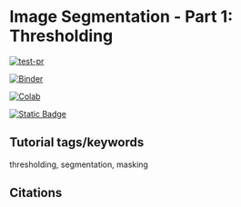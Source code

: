 # Image Segmentation - Part 1: Thresholding

[![test-pr](https://github.com/danforthcenter/plantcv-tutorial-threshold/actions/workflows/ci-tests.yml/badge.svg)](https://github.com/danforthcenter/plantcv-tutorial-threshold/actions/workflows/ci-tests.yml)

[![Binder](https://mybinder.org/badge_logo.svg)](https://mybinder.org/v2/gh/danforthcenter/plantcv-tutorial-threshold/HEAD?labpath=index.ipynb)

[![Colab](https://colab.research.google.com/assets/colab-badge.svg)](https://colab.research.google.com/github/danforthcenter/plantcv-tutorial-threshold/blob/main/index-colab.ipynb)

[![Static Badge](https://img.shields.io/badge/Open%20in%20GitHub-black?logo=github)](https://github.com/danforthcenter/plantcv-tutorial-threshold)

## Tutorial tags/keywords

thresholding, segmentation, masking

## Citations
